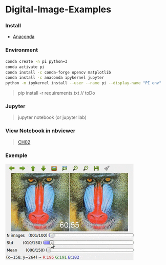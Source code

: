 # Digital-Image-Examples

### Install
* [Anaconda](https://www.anaconda.com/download/)

### Environment 

``` sh
conda create -n pi python=3
conda activate pi
conda install -c conda-forge opencv matplotlib
conda install -c anaconda ipykernel jupyter
python -m ipykernel install --user --name pi --display-name "PI env"
```

> pip install -r requirements.txt // toDo

### Jupyter 
> jupyter notebook 
(or jupyter lab)

### View Notebook in nbviewer
> [CH02](https://nbviewer.jupyter.org/github/CarlosPena00/Digital-Image-Processing-Hands-On/blob/master/src/chapter02.ipynb)

### Exemple
![](data/ch02_noise.gif)